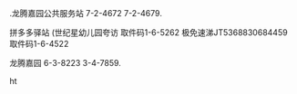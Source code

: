 .龙腾嘉园公共服务站
7-2-4672
7-2-4679.

拼多多驿站 (世纪星幼儿园夸访
取件码1-6-5262
极免速涕JT5368830684459
取件码1-6-4522


龙腾嘉园
6-3-8223
3-4-7859.

ht
